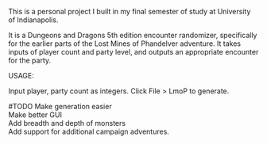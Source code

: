 This is a personal project I built in my final semester of study at University of Indianapolis. <br />

It is a Dungeons and Dragons 5th edition encounter randomizer, specifically for the earlier parts of the Lost Mines of Phandelver adventure. It takes inputs of player count and party level, and outputs an appropriate encounter for the party.

USAGE:

Input player, party count as integers. Click File > LmoP to generate.<br />

#TODO
Make generation easier<br />
Make better GUI<br />
Add breadth and depth of monsters<br />
Add support for additional campaign adventures.<br />

